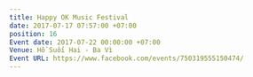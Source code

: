 ```yaml
---
title: Happy OK Music Festival
date: 2017-07-17 07:57:00 +07:00
position: 16
Event date: 2017-07-22 00:00:00 +07:00
Venue: Hồ Suối Hai - Ba Vì
Event URL: https://www.facebook.com/events/750319555150474/
---
```


